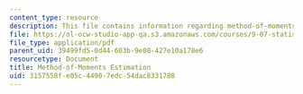```yaml
---
content_type: resource
description: This file contains information regarding method-of-moments estimation.
file: https://ol-ocw-studio-app-qa.s3.amazonaws.com/courses/9-07-statistics-for-brain-and-cognitive-science-fall-2016/3157558fe05c44907edc54dac8331788_MIT9_07F16_lec8.pdf
file_type: application/pdf
parent_uid: 39499fd5-0d44-603b-9e08-427e10a178e6
resourcetype: Document
title: Method-of-Moments Estimation
uid: 3157558f-e05c-4490-7edc-54dac8331788
---
```

